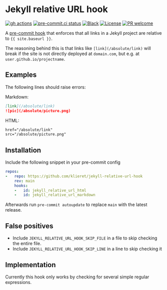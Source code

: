 # Jekyll relative URL hook

[![gh actions](https://github.com/klieret/jekyll-relative-url-hook/actions/workflows/test.yaml/badge.svg)](https://github.com/klieret/jekyll-relative-url-hook/actions)
[![pre-commit.ci status](https://results.pre-commit.ci/badge/github/klieret/jekyll-relative-url-hook/main.svg)](https://results.pre-commit.ci/latest/github/klieret/jekyll-relative-url-hook/main)
[![Black](https://img.shields.io/badge/code%20style-black-000000.svg)](https://github.com/python/black)
[![License](https://img.shields.io/github/license/klieret/jekyll-relative-url-hook.svg)](https://github.com/klieret/jekyll-relative-url-hook/blob/main/LICENSE.txt)
[![PR welcome](https://img.shields.io/badge/PR-Welcome-%23FF8300.svg)](https://git-scm.com/book/en/v2/GitHub-Contributing-to-a-Project)

A [pre-commit hook](https://pre-commit.com/) that enforces that all links
in a Jekyll project are relative to `{{ site.baseurl }}`.

The reasoning behind this is that links like `[link](/absolute/link)` will break if the site is not
directly deployed at `domain.com`, but e.g. at `user.github.io/projectname`.

## Examples

The following lines should raise errors:

Markdown:

```markdown
[link](/absolute/link)
![pic](/absolute/picture.png)
```

HTML:

```html
href="/absolute/link"
src="/absolute/picture.png"
```

## Installation

Include the following snippet in your pre-commit config

```yaml
repos:
-   repo: https://github.com/klieret/jekyll-relative-url-hook
    rev: main
    hooks:
    -   id: jekyll_relative_url_html
    -   id: jekyll_relative_url_markdown
```

Afterwards run `pre-commit autoupdate` to replace `main` with the latest release.

## False positives

* Include `JEKYLL_RELATIVE_URL_HOOK_SKIP_FILE` in a file to skip checking the entire
file.
* Include `JEKYLL_RELATIVE_URL_HOOK_SKIP_LINE` in a line to skip checking it

## Implementation

Currently this hook only works by checking for several simple regular expressions.
